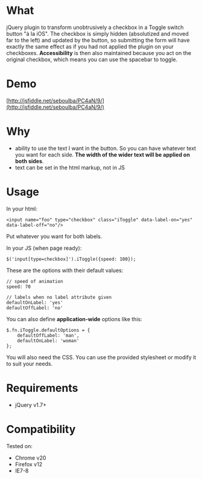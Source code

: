 What
=====

jQuery plugin to transform unobtrusively a checkbox in a Toggle switch button "à la iOS". The checkbox is simply hidden (absolutized and moved far to the left) and updated by the button, so submitting the form will have exactly the same effect as if you had not applied the plugin on your checkboxes. **Accessibility** is then also maintained because you act on the original checkbox, which means you can use the spacebar to toggle.

Demo
=====

[http://jsfiddle.net/seboulba/PC4aN/9/](http://jsfiddle.net/seboulba/PC4aN/9/)

Why
===

* ability to use the text I want in the button. So you can have whatever text you want for each side. **The width of the wider text will be applied on both sides**.
* text can be set in the html markup, not in JS

Usage
======
In your html:

    <input name="foo" type="checkbox" class="iToggle" data-label-on="yes" data-label-off="no"/>

Put whatever you want for both labels.

In your JS (when page ready):

    $('input[type=checkbox]').iToggle({speed: 100});


These are the options with their default values:

    // speed of animation
    speed: 70

    // labels when no label attribute given
    defaultOnLabel: 'yes'
    defaultOffLabel: 'no'

You can also define <strong>application-wide</strong> options like this:

    $.fn.iToggle.defaultOptions = {
        defaultOffLabel: 'man',
        defaultOnLabel: 'woman'
    };

You will also need the CSS. You can use the provided stylesheet or modify it to suit your needs.

Requirements
=============

  * jQuery v1.7+

Compatibility
==============

Tested on:

  * Chrome v20
  * Firefox v12
  * IE7-8
